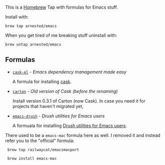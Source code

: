 This is a [Homebrew](https://github.com/mxcl/homebrew) Tap with
formulas for Emacs stuff.

Install with:

    brew tap arnested/emacs

When you get tired of me breaking stuff uninstall with:

    brew untap arnested/emacs


## Formulas

 * [`cask-el`](Formula/cask-el.rb) - _Emacs dependency management made easy_
 
   A formula for installing [cask](https://github.com/cask/cask).
   
 * [`carton`](Formula/carton.rb) - _Old version of Cask (before the renaming)_

   Install version 0.3.1 of Carton (now Cask). In case you need it for
   projects that haven't migrated yet,

 * [`emacs-drush`](Formula/emacs-drush.rb) - _Drush utilities for Emacs users_

   A formuala for installing [Drush utilities for Emacs users](https://drupal.org/project/emacs_drush).

There used to be a `emacs-mac` formula here as well. I removed it and
instead refer you to the "official" formula:

     brew tap railwaycat/emacsmacport

     brew install emacs-mac
